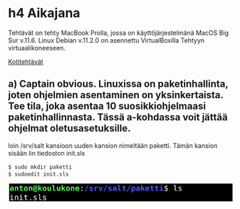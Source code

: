 # h4 Aikajana

Tehtävät on tehty MacBook Prolla, jossa on käyttöjärjestelmänä MacOS Big Sur v.11.6. Linux Debian v.11.2.0 on asennettu VirtualBoxilla Tehtyyn virtuaalikoneeseen.

[Kotitehtävät](https://terokarvinen.com/2021/configuration-management-systems-2022-spring/)

## a) Captain obvious. Linuxissa on paketinhallinta, joten ohjelmien asentaminen on yksinkertaista. Tee tila, joka asentaa 10 suosikkiohjelmaasi paketinhallinnasta. Tässä a-kohdassa voit jättää ohjelmat oletusasetuksille.

loin /srv/salt kansioon uuden kansion nimeltään paketti. Tämän kansion sisään lin tiedoston init.sls

	$ sudo mkdir paketti
	$ sudoedit init.sls

![Kuvakaappaus](kuva0.png)

